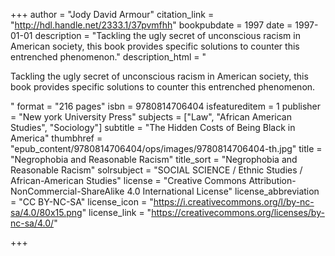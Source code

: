 +++
author = "Jody David Armour"
citation_link = "http://hdl.handle.net/2333.1/37pvmfhh"
bookpubdate = 1997
date = 1997-01-01
description = "Tackling the ugly secret of unconscious racism in American society, this book provides specific solutions to counter this entrenched phenomenon."
description_html = "<p>Tackling the ugly secret of unconscious racism in American society, this book provides specific solutions to counter this entrenched phenomenon.</p>"
format = "216 pages"
isbn = 9780814706404
isfeatureditem = 1
publisher = "New york University Press"
subjects = ["Law", "African American Studies", "Sociology"]
subtitle = "The Hidden Costs of Being Black in America"
thumbhref = "epub_content/9780814706404/ops/images/9780814706404-th.jpg"
title = "Negrophobia and Reasonable Racism"
title_sort = "Negrophobia and Reasonable Racism"
solrsubject = "SOCIAL SCIENCE / Ethnic Studies / African-American Studies"
license = "Creative Commons Attribution-NonCommercial-ShareAlike 4.0 International License"
license_abbreviation = "CC BY-NC-SA"
license_icon = "https://i.creativecommons.org/l/by-nc-sa/4.0/80x15.png"
license_link = "https://creativecommons.org/licenses/by-nc-sa/4.0/"

+++
